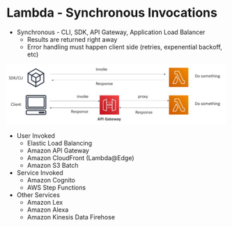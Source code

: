 # Lambda - Synchronous Invocations

- Synchronous - CLI, SDK, API Gateway, Application Load Balancer
    - Results are returned right away
    - Error handling must happen client side (retries, expenential backoff, etc)

![](img/2022-05-12-06-58-48.png)

- User Invoked
    - Elastic Load Balancing
    - Amazon API Gateway
    - Amazon CloudFront (Lambda@Edge)
    - Amazon S3 Batch
- Service Invoked
    - Amazon Cognito
    - AWS Step Functions
- Other Services
    - Amazon Lex
    - Amazon Alexa
    - Amazon Kinesis Data Firehose